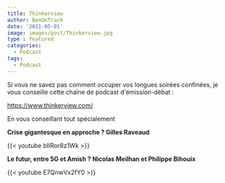 ```yaml
---
title: Thinkerview
author: BenOnTrack
date: '2021-05-01'
image: images/post/Thinkerview.jpg
type : featured
categories:
  - Podcast
tags:
  - Podcast
---
```


Si vous ne savez pas comment occuper vos longues soirées confinées, je vous conseille cette chaîne de podcast d'émission-débat :

<https://www.thinkerview.com/>

En vous conseillant tout spécialement

**Crise gigantesque en approche ? Gilles Raveaud**

{{< youtube bIIRor8z1Wk >}}

**Le futur, entre 5G et Amish ? Nicolas Meilhan et Philippe Bihouix**

{{< youtube E7QnwVx2fY0 >}}

